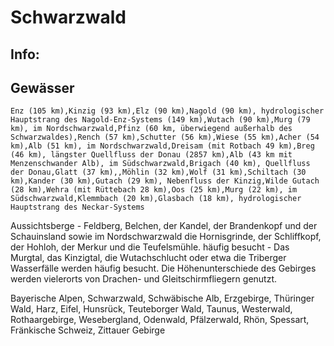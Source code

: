 
# Schwarzwald
## Info:
## Gewässer 
    Enz (105 km),Kinzig (93 km),Elz (90 km),Nagold (90 km), hydrologischer Hauptstrang des Nagold-Enz-Systems (149 km),Wutach (90 km),Murg (79 km), im Nordschwarzwald,Pfinz (60 km, überwiegend außerhalb des Schwarzwaldes),Rench (57 km),Schutter (56 km),Wiese (55 km),Acher (54 km),Alb (51 km), im Nordschwarzwald,Dreisam (mit Rotbach 49 km),Breg (46 km), längster Quellfluss der Donau (2857 km),Alb (43 km mit Menzenschwander Alb), im Südschwarzwald,Brigach (40 km), Quellfluss der Donau,Glatt (37 km),,Möhlin (32 km),Wolf (31 km),Schiltach (30 km),Kander (30 km),Gutach (29 km), Nebenfluss der Kinzig,Wilde Gutach (28 km),Wehra (mit Rüttebach 28 km),Oos (25 km),Murg (22 km), im Südschwarzwald,Klemmbach (20 km),Glasbach (18 km), hydrologischer Hauptstrang des Neckar-Systems
Aussichtsberge - Feldberg, Belchen, der Kandel, der Brandenkopf und der Schauinsland sowie im Nordschwarzwald die Hornisgrinde, der Schliffkopf, der Hohloh, der Merkur und die Teufelsmühle. 
häufig besucht - Das Murgtal, das Kinzigtal, die Wutachschlucht oder etwa die Triberger Wasserfälle werden häufig besucht. Die Höhenunterschiede des Gebirges werden vielerorts von Drachen- und Gleitschirmfliegern genutzt.

Bayerische Alpen, Schwarzwald, Schwäbische Alb, Erzgebirge, Thüringer Wald, Harz, Eifel, Hunsrück, Teuteborger Wald, Taunus, Westerwald, Rothaargebirge, Wesebergland, Odenwald, Pfälzerwald, Rhön, Spessart, Fränkische Schweiz, Zittauer Gebirge
